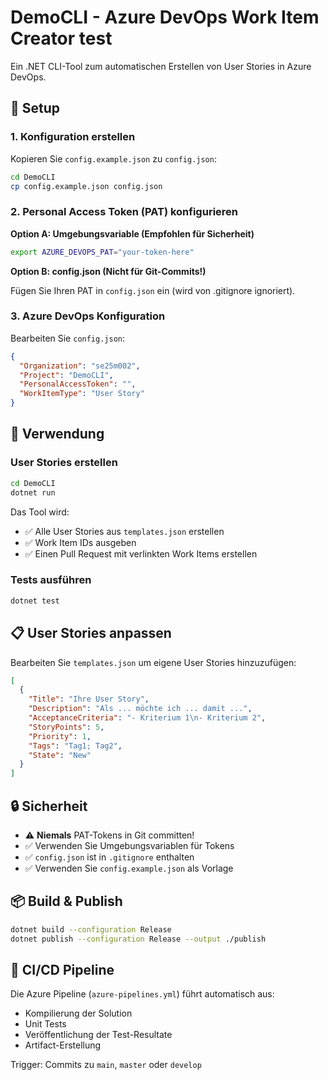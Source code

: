 # DemoCLI - Azure DevOps Work Item Creator test

Ein .NET CLI-Tool zum automatischen Erstellen von User Stories in Azure DevOps.

## 🔧 Setup 

### 1. Konfiguration erstellen

Kopieren Sie `config.example.json` zu `config.json`:

```bash
cd DemoCLI
cp config.example.json config.json
```

### 2. Personal Access Token (PAT) konfigurieren

**Option A: Umgebungsvariable (Empfohlen für Sicherheit)**

```bash
export AZURE_DEVOPS_PAT="your-token-here"
```

**Option B: config.json (Nicht für Git-Commits!)**

Fügen Sie Ihren PAT in `config.json` ein (wird von .gitignore ignoriert).

### 3. Azure DevOps Konfiguration

Bearbeiten Sie `config.json`:

```json
{
  "Organization": "se25m002",
  "Project": "DemoCLI",
  "PersonalAccessToken": "",
  "WorkItemType": "User Story"
}
```

## 🚀 Verwendung

### User Stories erstellen

```bash
cd DemoCLI
dotnet run
```

Das Tool wird:
- ✅ Alle User Stories aus `templates.json` erstellen
- ✅ Work Item IDs ausgeben
- ✅ Einen Pull Request mit verlinkten Work Items erstellen

### Tests ausführen

```bash
dotnet test
```

## 📋 User Stories anpassen

Bearbeiten Sie `templates.json` um eigene User Stories hinzuzufügen:

```json
[
  {
    "Title": "Ihre User Story",
    "Description": "Als ... möchte ich ... damit ...",
    "AcceptanceCriteria": "- Kriterium 1\n- Kriterium 2",
    "StoryPoints": 5,
    "Priority": 1,
    "Tags": "Tag1; Tag2",
    "State": "New"
  }
]
```

## 🔒 Sicherheit

- ⚠️ **Niemals** PAT-Tokens in Git committen!
- ✅ Verwenden Sie Umgebungsvariablen für Tokens
- ✅ `config.json` ist in `.gitignore` enthalten
- ✅ Verwenden Sie `config.example.json` als Vorlage

## 📦 Build & Publish

```bash
dotnet build --configuration Release
dotnet publish --configuration Release --output ./publish
```

## 🧪 CI/CD Pipeline

Die Azure Pipeline (`azure-pipelines.yml`) führt automatisch aus:
- Kompilierung der Solution
- Unit Tests
- Veröffentlichung der Test-Resultate
- Artifact-Erstellung

Trigger: Commits zu `main`, `master` oder `develop`

